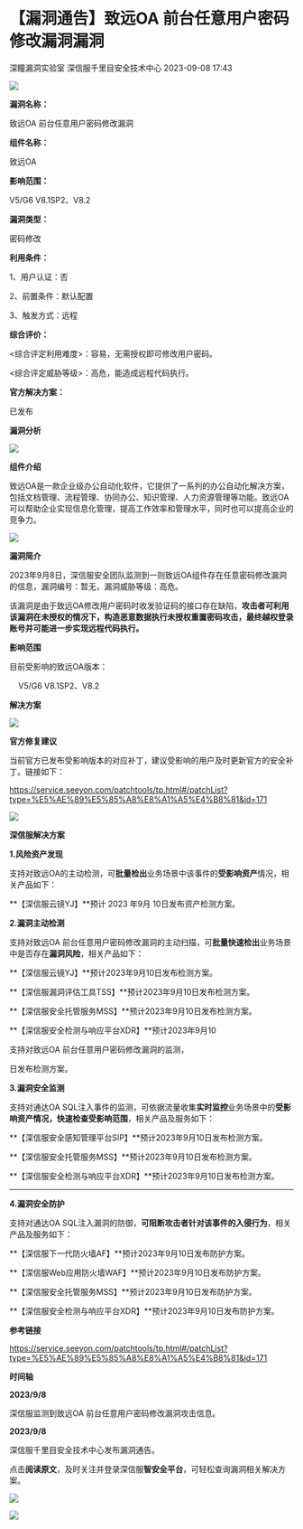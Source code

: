 #  【漏洞通告】致远OA 前台任意用户密码修改漏洞漏洞   
深瞳漏洞实验室  深信服千里目安全技术中心   2023-09-08 17:43  
  
![](https://mmbiz.qpic.cn/mmbiz_gif/w8NHw6tcQ5zg3xZBibTI8bJ2NbPnoqV1WeA2yENFJicvVsYVI9NzGtIG3bzD6bG2IZraLuRkUg1qONicWEcEGJFpQ/640?wx_fmt=gif "")  
  
**漏洞名称：**  
  
致远OA 前台任意用户密码修改漏洞  
  
**组件名称：**  
  
致远OA   
  
**影响范围：**  
  
V5/G6 V8.1SP2、V8.2  
  
**漏洞类型：**  
  
密码修改  
  
**利用条件：**  
  
1、用户认证：否  
  
2、前置条件：默认配置  
  
3、触发方式：远程  
  
**综合评价：**  
  
<综合评定利用难度>：容易，无需授权即可修改用户密码。  
  
<综合评定威胁等级>：高危，能造成远程代码执行。  
  
**官方解决方案：**  
  
已发布  
  
  
  
  
  
**漏洞分析**  
  
![](https://mmbiz.qpic.cn/mmbiz_gif/w8NHw6tcQ5zg3xZBibTI8bJ2NbPnoqV1WdHnLg5hss9xLG8SbuUzJdlnV6lqgRhvkXReFLngB7JZPvrbPNkjFrA/640?wx_fmt=gif "")  
  
**组件介绍**  
  
致远OA是一款企业级办公自动化软件，它提供了一系列的办公自动化解决方案，包括文档管理、流程管理、协同办公、知识管理、人力资源管理等功能。致远OA可以帮助企业实现信息化管理，提高工作效率和管理水平，同时也可以提高企业的竞争力。  
  
![](https://mmbiz.qpic.cn/mmbiz_gif/w8NHw6tcQ5zg3xZBibTI8bJ2NbPnoqV1WdHnLg5hss9xLG8SbuUzJdlnV6lqgRhvkXReFLngB7JZPvrbPNkjFrA/640?wx_fmt=gif "")  
  
**漏洞简介**  
  
2023年9月8日，深信服安全团队监测到一则致远OA组件存在任意密码修改漏洞的信息，漏洞编号：暂无，漏洞威胁等级：高危。  
  
  
该漏洞是由于致远OA修改用户密码时收发验证码的接口存在缺陷，**攻击者可利用该漏洞在未授权的情况下，构造恶意数据执行未授权重置密码攻击，最终越权登录账号并可能进一步实现远程代码执行。**  
  
  
**影响范围**  
  
目前受影响的致远OA版本：  
  
    V5/G6 V8.1SP2、V8.2  
  
  
**解决方案**  
  
![](https://mmbiz.qpic.cn/mmbiz_gif/w8NHw6tcQ5zg3xZBibTI8bJ2NbPnoqV1WdHnLg5hss9xLG8SbuUzJdlnV6lqgRhvkXReFLngB7JZPvrbPNkjFrA/640?wx_fmt=gif "")  
  
**官方修复建议**  
  
  
当前官方已发布受影响版本的对应补丁，建议受影响的用户及时更新官方的安全补丁。链接如下：  
  
https://service.seeyon.com/patchtools/tp.html#/patchList?type=%E5%AE%89%E5%85%A8%E8%A1%A5%E4%B8%81&id=171  
  
![](https://mmbiz.qpic.cn/mmbiz_gif/w8NHw6tcQ5zg3xZBibTI8bJ2NbPnoqV1WdHnLg5hss9xLG8SbuUzJdlnV6lqgRhvkXReFLngB7JZPvrbPNkjFrA/640?wx_fmt=gif "")  
  
**深信服解决方案**  
  
  
**1.风险资产发现**  
  
支持对致远OA的主动检测，可**批量检出**业务场景中该事件的**受影响资产**情况，相关产品如下：  
  
**【深信服云镜YJ】**预计 2023 年9月 10日发布资产检测方案。  
  
  
**2.漏洞主动检测**  
  
支持对致远OA 前台任意用户密码修改漏洞的主动扫描，可**批量快速检出**业务场景中是否存在**漏洞风险**，相关产品如下：  
  
**【深信服云镜YJ】**预计2023年9月10日发布检测方案。  
  
**【深信服漏洞评估工具TSS】**预计2023年9月10日发布检测方案。  
  
**【深信服安全托管服务MSS】**预计2023年9月10日发布检测方案。  
  
**【深信服安全检测与响应平台XDR】**预计2023年9月10  
  
支持对致远OA 前台任意用户密码修改漏洞的监测，  
  
日发布检测方案。  
  
  
**3.漏洞安全监测**  
  
支持对通达OA SQL注入事件的监测，可依据流量收集**实时监控**业务场景中的**受影响资产情况，快速检查受影响范围**，相关产品及服务如下：  
  
**【深信服安全感知管理平台SIP】**预计2023年9月10日发布检测方案。  
  
**【深信服安全托管服务MSS】**预计2023年9月10日发布检测方案。  
  
**【深信服安全检测与响应平台XDR】**预计2023年9月10日发布检测方案。  
  
****  
  
**4.漏洞安全防护**  
  
支持对通达OA SQL注入漏洞的防御，**可阻断攻击者针对该事件的入侵行为**，相关产品及服务如下：  
  
**【深信服下一代防火墙AF】**预计2023年9月10日发布防护方案。  
  
**【深信服Web应用防火墙WAF】**预计2023年9月10日发布防护方案。  
  
**【深信服安全托管服务MSS】**预计2023年9月10日发布防护方案。  
  
**【深信服安全检测与响应平台XDR】**预计2023年9月10日发布防护方案。  
  
  
**参考链接**  
  
  
https://service.seeyon.com/patchtools/tp.html#/patchList?type=%E5%AE%89%E5%85%A8%E8%A1%A5%E4%B8%81&id=171  
  
  
**时间轴**  
  
  
  
**2023/9/8**  
  
深信服监测到致远OA 前台任意用户密码修改漏洞攻击信息。   
  
  
**2023/9/8**  
  
深信服千里目安全技术中心发布漏洞通告。  
  
  
点击**阅读原文**，及时关注并登录深信服**智安全平台**，可轻松查询漏洞相关解决方案。  
  
![](https://mmbiz.qpic.cn/mmbiz_png/w8NHw6tcQ5zg3xZBibTI8bJ2NbPnoqV1WF0QCG5LorfGxcWzxlfQB6x8Tu9RqIZ4R8ZEd8NgrhX3xL6wsbB5OvA/640?wx_fmt=png "")  
  
  
![](https://mmbiz.qpic.cn/mmbiz_jpg/w8NHw6tcQ5zg3xZBibTI8bJ2NbPnoqV1Waar3jJrSHhX67rwtzENybzmOBxq4LbkJ56EnCZhbepLiauuLcv5QejQ/640?wx_fmt=jpeg "")  
  
  
  
